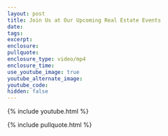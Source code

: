 ```yaml
---
layout: post
title: Join Us at Our Upcoming Real Estate Events
date:
tags:
excerpt:
enclosure:
pullquote:
enclosure_type: video/mp4
enclosure_time:
use_youtube_image: true
youtube_alternate_image:
youtube_code:
hidden: false
---
```

{% include youtube.html %}

{% include pullquote.html %}
